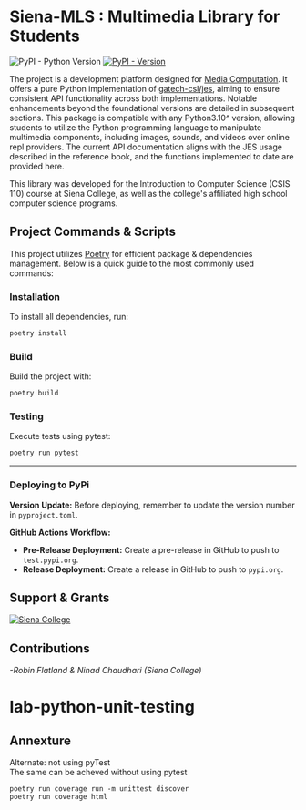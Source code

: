 # Siena-MLS : Multimedia Library for Students

![PyPI - Python Version](https://img.shields.io/pypi/pyversions/siena-mls)
[![PyPI - Version](https://img.shields.io/pypi/v/siena_mls)
](https://pypi.org/project/siena-mls/)

The project is a development platform designed for [Media Computation](http://web.eecs.umich.edu/~mjguz/mediacomp/mediaComp-teach/). It offers a pure Python implementation of [gatech-csl/jes](https://github.com/gatech-csl/jes), aiming to ensure consistent API functionality across both implementations. Notable enhancements beyond the foundational versions are detailed in subsequent sections. This package is compatible with any Python3.10^ version, allowing students to utilize the Python programming language to manipulate multimedia components, including images, sounds, and videos over online repl providers. The current API documentation aligns with the JES usage described in the reference book, and the functions implemented to date are provided here.

This library was developed for the Introduction to Computer Science (CSIS 110) course at Siena College, as well as the college's affiliated high school computer science programs.

## Project Commands & Scripts

This project utilizes [Poetry](https://python-poetry.org/) for efficient package & dependencies management. Below is a quick guide to the most commonly used commands:

### Installation
To install all dependencies, run:
```bash
poetry install
```

### Build
Build the project with:
```bash
poetry build
```

### Testing
Execute tests using pytest:
```bash
poetry run pytest
```

---

### Deploying to PyPi

**Version Update:** Before deploying, remember to update the version number in `pyproject.toml`.

**GitHub Actions Workflow:**
- **Pre-Release Deployment:** Create a pre-release in GitHub to push to `test.pypi.org`.
- **Release Deployment:** Create a release in GitHub to push to `pypi.org`.


## Support & Grants

[![Siena College](https://badgen.net/static/Supported%20By/Siena%20College?color=006747)](https://siena.edu)

## Contributions

_-Robin Flatland & Ninad Chaudhari (Siena College)_
# lab-python-unit-testing

## Annexture
<detail>
<summary>Alternate: not using pyTest</summary>
The same can be acheved without using pytest

```poetry run coverage run -m unittest discover```\
```poetry run coverage html```
</detail>
